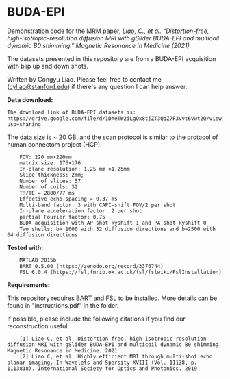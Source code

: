# BUDA-EPI

Demonstration code for the MRM paper,  *Liao, C., et al. "Distortion-free, high-isotropic-resolution diffusion MRI with gSlider BUDA-EPI and multicoil dynamic B0 shimming." Magnetic Resonance in Medicine (2021).*

The datasets presented in this repository are from a BUDA-EPI acquisition with blip up and down shots. 

Written by Congyu Liao. Please feel free to contact me (cyliao@stanford.edu) if there's any question I can help answer.

**Data download:**
```
The download link of BUDA-EPI datasets is: https://drive.google.com/file/d/1DAeTW2iLgQx8tjZT3QqZ7F3vvt6Vwt2Q/view?usp=sharing
```
The data size is ~ 20 GB, and the scan protocol is similar to the protocol of human connectom project (HCP):
```
    FOV: 220 mm×220mm
    matrix size: 176×176
    In-plane resolution: 1.25 mm ×1.25mm
    Slice thickness: 2mm; 
    Number of slices: 57
    Number of coils: 32
    TR/TE = 2800/77 ms
    Effective echo-spacing = 0.37 ms
    Multi-band factor: 3 with CAPI-shift FOV/2 per shot
    In-plane acceleration factor :2 per shot
    partial Fourier factor: 0.75
    BUDA acquisition with AP shot kyshift 1 and PA shot kyshift 0
    Two shells: b= 1000 with 32 diffusion directions and b=2500 with 64 diffusion directions
```
**Tested with:**
```
    MATLAB 2015b
    BART 0.5.00 (https://zenodo.org/record/3376744)
    FSL 6.0.4 (https://fsl.fmrib.ox.ac.uk/fsl/fslwiki/FslInstallation)
```
**Requirements:**

This repository requires BART and FSL to be installed. More details can be found in "instructions.pdf" in the folder.

If possible, please include the following citations if you find our reconstruction useful:	
``` 
    [1] Liao C, et al. Distortion‐free, high‐isotropic‐resolution diffusion MRI with gSlider BUDA‐EPI and multicoil dynamic B0 shimming. Magnetic Resonance in Medicine. 2021 
    [2] Liao C, et al. Highly efficient MRI through multi-shot echo planar imaging. In Wavelets and Sparsity XVIII (Vol. 11138, p. 1113818). International Society for Optics and Photonics. 2019
```



